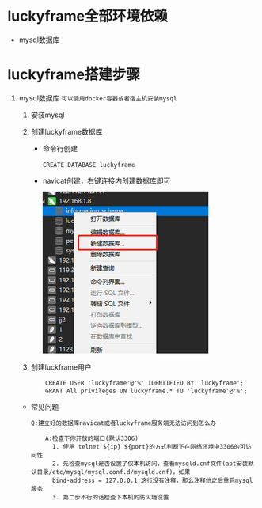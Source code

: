 # luckyframe全部环境依赖

- mysql数据库 

# luckyframe搭建步骤

1. mysql数据库 `可以使用docker容器或者宿主机安装mysql`

    1. 安装mysql
    2. 创建luckyframe数据库
       - 命令行创建

            `CREATE DATABASE luckyframe`

       - navicat创建，右键连接内创建数据库即可

            ![](./readmeRes/img/创建数据库.png)
    
    3. 创建luckframe用户

        ```
            CREATE USER 'luckyframe'@'%' IDENTIFIED BY 'luckyframe';
            GRANT All privileges ON luckyframe.* TO 'luckyframe'@'%';
        ```
    - 常见问题
        
        `Q:建立好的数据库navicat或者luckyframe服务端无法访问到怎么办`

        ```
            A:检查下你开放的端口(默认3306)
              1. 使用 telnet ${ip} ${port}的方式判断下在网络环境中3306的可访问性
              2. 先检查mysql是否设置了仅本机访问，查看mysqld.cnf文件(apt安装默认目录/etc/mysql/mysql.conf.d/mysqld.cnf)，如果
              bind-address = 127.0.0.1 这行没有注释，那么注释他之后重启mysql服务
              3. 第二步不行的话检查下本机的防火墙设置
              
        ```